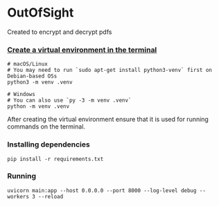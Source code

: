 # OutOfSight
Created to encrypt and decrypt pdfs

### [Create a virtual environment in the terminal](https://code.visualstudio.com/docs/python/environments#_create-a-virtual-environment-in-the-terminal)
```shell
# macOS/Linux
# You may need to run `sudo apt-get install python3-venv` first on Debian-based OSs
python3 -m venv .venv

# Windows
# You can also use `py -3 -m venv .venv`
python -m venv .venv
```
After creating the virtual environment ensure that it is used for running commands on the terminal.

### Installing dependencies
```shell
pip install -r requirements.txt
```

### Running
```shell
uvicorn main:app --host 0.0.0.0 --port 8000 --log-level debug --workers 3 --reload
```